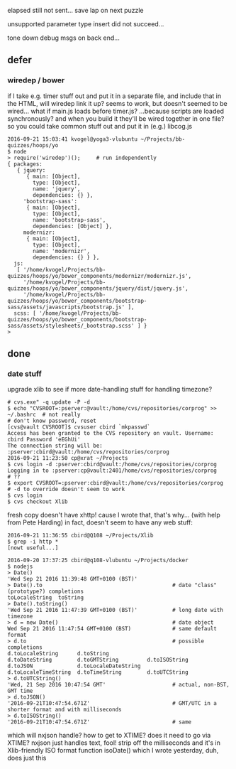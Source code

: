 
elapsed still not sent... save lap on next puzzle

unsupported parameter type
insert did not succeed...

tone down debug msgs on back end...


## defer

### wiredep / bower

if I take e.g. timer stuff out and put it in a separate file, and include that in the HTML, will wiredep link it up?
seems to work, but doesn't seemed to be wired... what if main.js loads before timer.js?
...because scripts are loaded synchronously?
and when you build it they'll be wired together in one file?
so you could take common stuff out and put it in (e.g.) libcog.js

    2016-09-21 15:03:41 kvogel@yoga3-vlubuntu ~/Projects/bb-quizzes/hoops/yo
    $ node
    > require('wiredep')();     # run independently
    { packages: 
       { jquery: 
          { main: [Object],
            type: [Object],
            name: 'jquery',
            dependencies: {} },
         'bootstrap-sass': 
          { main: [Object],
            type: [Object],
            name: 'bootstrap-sass',
            dependencies: [Object] },
         modernizr: 
          { main: [Object],
            type: [Object],
            name: 'modernizr',
            dependencies: {} } },
      js: 
       [ '/home/kvogel/Projects/bb-quizzes/hoops/yo/bower_components/modernizr/modernizr.js',
         '/home/kvogel/Projects/bb-quizzes/hoops/yo/bower_components/jquery/dist/jquery.js',
         '/home/kvogel/Projects/bb-quizzes/hoops/yo/bower_components/bootstrap-sass/assets/javascripts/bootstrap.js' ],
      scss: [ '/home/kvogel/Projects/bb-quizzes/hoops/yo/bower_components/bootstrap-sass/assets/stylesheets/_bootstrap.scss' ] }
    > 


## done

### date stuff

upgrade xlib to see if more date-handling stuff for handling timezone?
    
    # cvs.exe" -q update -P -d
    $ echo "CVSROOT=:pserver:@vault:/home/cvs/repositories/corprog" >> ~/.bashrc  # not really
    # don't know password, reset
    [cvs@vault CVSROOT]$ cvsuser cbird `mkpasswd`
    Access has been granted to the CVS repository on vault. Username: cbird Password 'eEGhUi'
    The connection string will be: :pserver:cbird@vault:/home/cvs/repositories/corprog
    2016-09-21 11:23:50 cp@xrat ~/Projects
    $ cvs login -d :pserver:cbird@vault:/home/cvs/repositories/corprog
    Logging in to :pserver:cp@vault:2401/home/cvs/repositories/corprog      # ??
    $ export CVSROOT=:pserver:cbird@vault:/home/cvs/repositories/corprog    # -d to override doesn't seem to work
    $ cvs login
    $ cvs checkout Xlib

fresh copy doesn't have xhttp! cause I wrote that, that's why... (with help from Pete Harding)
in fact, doesn't seem to have any web stuff:

    2016-09-21 11:36:55 cbird@Q108 ~/Projects/Xlib
    $ grep -i http *
    [nowt useful...]

    2016-09-20 17:37:25 cbird@q108-vlubuntu ~/Projects/docker
    $ nodejs
    > Date()
    'Wed Sep 21 2016 11:39:48 GMT+0100 (BST)'
    > Date().to                                         # date "class" (prototype?) completions
    toLocaleString  toString        
    > Date().toString() 
    'Wed Sep 21 2016 11:47:39 GMT+0100 (BST)'           # long date with timezone
    > d = new Date()                                    # date object
    Wed Sep 21 2016 11:47:54 GMT+0100 (BST)             # same default format
    > d.to                                              # possible completions
    d.toLocaleString      d.toString            
    d.toDateString        d.toGMTString         d.toISOString         d.toJSON              d.toLocaleDateString
    d.toLocaleTimeString  d.toTimeString        d.toUTCString         
    > d.toUTCString()
    'Wed, 21 Sep 2016 10:47:54 GMT'                     # actual, non-BST, GMT time
    > d.toJSON()
    '2016-09-21T10:47:54.671Z'                          # GMT/UTC in a shorter format and with milliseconds
    > d.toISOString()
    '2016-09-21T10:47:54.671Z'                          # same

which will nxjson handle? how to get to XTIME? does it need to go via XTIME?
nxjson just handles text, fool! strip off the milliseconds and it's in Xlib-friendly ISO format
function isoDate() which I wrote yesterday, duh, does just this

